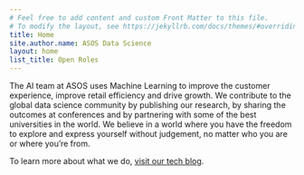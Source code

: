 ```yaml
---
# Feel free to add content and custom Front Matter to this file.
# To modify the layout, see https://jekyllrb.com/docs/themes/#overriding-theme-defaults
title: Home
site.author.name: ASOS Data Science
layout: home
list_title: Open Roles
---
```

The AI team at ASOS uses Machine Learning to improve the customer experience, improve retail efficiency and drive growth. We contribute to the global data science community by publishing our research, by sharing the outcomes at conferences and by partnering with some of the best universities in the world. We believe in a world where you have the freedom to explore and express yourself without judgement, no matter who you are or where you’re from. 

To learn more about what we do, [visit our tech blog](https://medium.com/asos-techblog/tagged/machine-learning).

